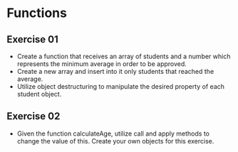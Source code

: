 # Functions
 
## Exercise 01

- Create a function that receives an array of students and a number which represents the minimum average in order to be approved.
- Create a new array and insert into it only students that reached the average.
- Utilize object destructuring to manipulate the desired property of each student object.

## Exercise 02
- Given the function calculateAge, utilize call and apply methods to change the value of this. Create your own objects for this exercise.